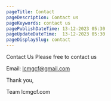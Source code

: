 ```yaml
---
pageTitle: Contact
pageDescription: Contact us
pageKeywords: contact us
pagePublishDateTime: 13-12-2023 05:30
pageUpdateDateTime:  13-12-2023 05:30
pageDisplaySlug: contact
---
```

Contact Us
Please free to contact us

Email: lcmgcf@gmail.com

Thank you,

Team lcmgcf.com